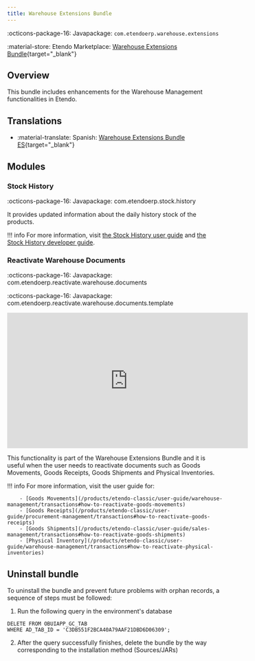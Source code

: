 ```yaml
---
title: Warehouse Extensions Bundle
---
```

:octicons-package-16: Javapackage: `com.etendoerp.warehouse.extensions`

:material-store: Etendo Marketplace:  [Warehouse Extensions Bundle](https://marketplace.etendo.cloud/#/product-details?module=EFDA39668E2E4DF2824FFF0A905E6A95){target="_blank"}

## Overview
This bundle includes enhancements for the Warehouse Management functionalities in Etendo.

## Translations

-  :material-translate: Spanish: [Warehouse Extensions Bundle ES](https://marketplace.etendo.cloud/?#/product-details?module=BAE67A5B5BC4496D9B1CA002BBCDC80E){target="_blank"}

## Modules

### Stock History

:octicons-package-16: Javapackage: com.etendoerp.stock.history

It provides updated information about the daily history stock of the products. 

!!! info
    For more information, visit [the Stock History user guide](/products/etendo-classic/user-guide/warehouse-management/analysis-tools#stock-history) and [the Stock History developer guide](/developer-guide/etendo-classic/bundles/warehouse-extensions-bundle#stock-history).

### Reactivate Warehouse Documents

:octicons-package-16: Javapackage: com.etendoerp.reactivate.warehouse.documents

:octicons-package-16: Javapackage: com.etendoerp.reactivate.warehouse.documents.template

<iframe width="560" height="315" src="https://www.youtube.com/embed/ghH3tBjoN9c" title="YouTube video player" frameborder="0" allow="accelerometer; autoplay; clipboard-write; encrypted-media; gyroscope; picture-in-picture; web-share" allowfullscreen></iframe>

This functionality is part of the Warehouse Extensions Bundle and it is useful when the user needs to reactivate documents such as Goods Movements, Goods Receipts, Goods Shipments and Physical Inventories. 

!!! info
        For more information, visit the user guide for:

        - [Goods Movements](/products/etendo-classic/user-guide/warehouse-management/transactions#how-to-reactivate-goods-movements)
        - [Goods Receipts](/products/etendo-classic/user-guide/procurement-management/transactions#how-to-reactivate-goods-receipts)
        - [Goods Shipments](/products/etendo-classic/user-guide/sales-management/transactions#how-to-reactivate-goods-shipments)
        - [Physical Inventory](/products/etendo-classic/user-guide/warehouse-management/transactions#how-to-reactivate-physical-inventories)

## Uninstall bundle

To uninstall the bundle and prevent future problems with orphan records, a sequence of steps must be followed:

1. Run the following query in the environment's database
```
DELETE FROM OBUIAPP_GC_TAB 
WHERE AD_TAB_ID = 'C3DB551F2BCA40A79AAF21DBD6D06309';
```

2. After the query successfully finishes, delete the bundle by the way corresponding to the installation method (Sources/JARs)

